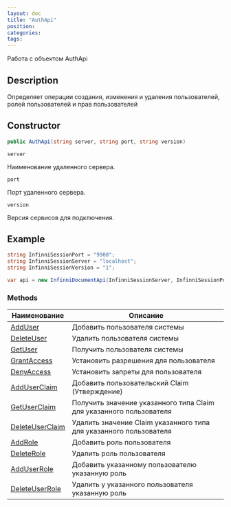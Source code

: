 ```yaml
---
layout: doc
title: "AuthApi"
position:  
categories: 
tags:
---
```


Работа с объектом AuthApi

## Description
Определяет операции создания, изменения и удаления пользователей, ролей пользователей и 
прав пользователей

## Constructor
```csharp
public AuthApi(string server, string port, string version)
```

`server`

Наименование удаленного сервера.

`port`

Порт удаленного сервера.

`version`

Версия сервисов для подключения.

## Example
```csharp
string InfinniSessionPort = "9900";
string InfinniSessionServer = "localhost";
string InfinniSessionVersion = "1";

var api = new InfinniDocumentApi(InfinniSessionServer, InfinniSessionPort, InfinniSessionVersion);

```

### Methods

Наименование | Описание |
-------------|----------|
[AddUser](AddUser)  | Добавить пользователя системы |
[DeleteUser](DeleteUser) | Удалить пользователя системы |
[GetUser](GetUser) | Получить пользователя системы |
[GrantAccess](GrantAccess) | Установить разрешения для пользователя |
[DenyAccess](DenyAccess) | Установить запреты для пользователя |
[AddUserClaim](AddUserClaim) | Добавить пользовательский Claim (Утверждение) |
[GetUserClaim](GetUserClaim) | Получить значение указанного типа Claim для указанного пользователя |
[DeleteUserClaim](DeleteUserClaim) | Удалить значение Claim указанного типа для указанного пользователя |
[AddRole](AddRole) | Добавить роль пользователя |
[DeleteRole](DeleteRole) | Удалить роль пользователя |
[AddUserRole](AddUserRole) | Добавить указанному пользователю указанную роль |
[DeleteUserRole](DeleteUserRole) | Удалить у указанного пользователя указанную роль |

